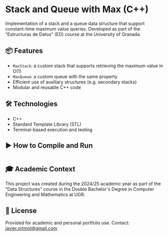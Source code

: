 # Stack and Queue with Max (C++)

Implementation of a stack and a queue data structure that support constant-time maximum value queries. Developed as part of the “Estructuras de Datos” (ED) course at the University of Granada.

## 📦 Features

- `MaxStack`: a custom stack that supports retrieving the maximum value in O(1)
- `MaxQueue`: a custom queue with the same property
- Efficient use of auxiliary structures (e.g. secondary stacks)
- Modular and reusable C++ code

## 🛠️ Technologies
- C++
- Standard Template Library (STL)
- Terminal-based execution and testing

## ▶️ How to Compile and Run
  ```bash
  
  ```

## 🎓 Academic Context
This project was created during the 2024/25 academic year as part of the “Data Structures” course in the Double Bachelor's Degree in Computer Engineering and Mathematics at UGR.

## 📜 License
Provided for academic and personal portfolio use.
Contact: javier.ortmol@gmail.com
